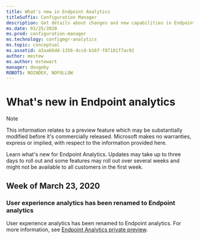 ```yaml
---
title: What's new in Endpoint Analytics
titleSuffix: Configuration Manager
description: Get details about changes and new capabilities in Endpoint Analytics
ms.date: 03/25/2020
ms.prod: configuration-manager
ms.technology: configmgr-analytics
ms.topic: conceptual
ms.assetid: a3aa66dd-1356-4ccd-b16f-f87181f7ac92
author: mestew
ms.author: mstewart
manager: dougeby
ROBOTS: NOINDEX, NOFOLLOW 
---
```


# What's new in Endpoint analytics

> [!Note]  
> This information relates to a preview feature which may be substantially modified before it's commercially released. Microsoft makes no warranties, express or implied, with respect to the information provided here.  

Learn what's new  for Endpoint Analytics. Updates may take up to three days to roll out and some features may roll out over several weeks and might not be available to all customers in the first week.


## Week of March 23, 2020
<!-- vvvvvvvvvvvvvvvvvvvvvv -->
### User experience analytics has been renamed to Endpoint analytics

User experience analytics has been renamed to Endpoint analytics. For more information, see [Endpoint Analytics private preview](user-experience-analytics-preview.md). 


